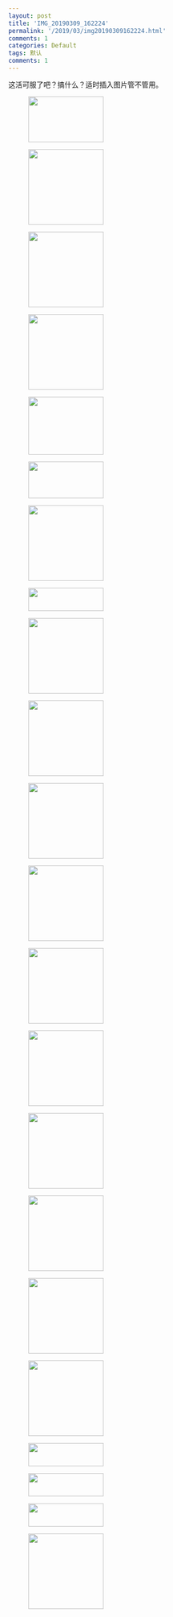 ```yaml
---
layout: post
title: 'IMG_20190309_162224'
permalink: '/2019/03/img20190309162224.html'
comments: 1
categories: Default
tags: 默认
comments: 1
---
```

这活可服了吧？搞什么？适时插入图片管不管用。

<div class="gallery galleryid-0 gallery-columns-3 gallery-size-thumbnail" id="gallery-2"><figure class="gallery-item"> <div class="gallery-icon landscape"> <a href="https://www.terrychan.org/btn_ksyx1171869065-png"><img alt="" class="attachment-thumbnail size-thumbnail" height="91" src="http://cdn.terrychan.org/wp-content/uploads/2019/01/btn_ksyx1171869065-150x91.png" width="150"/></a> </div></figure><figure class="gallery-item"> <div class="gallery-icon landscape"> <a href="https://www.terrychan.org/tim%e6%88%aa%e5%9b%be20190212185336-png"><img alt="" class="attachment-thumbnail size-thumbnail" height="150" src="http://cdn.terrychan.org/wp-content/uploads/2019/02/TIM截图20190212185336-150x150.png" width="150"/></a> </div></figure><figure class="gallery-item"> <div class="gallery-icon landscape"> <a href="https://www.terrychan.org/tim%e6%88%aa%e5%9b%be20190220005253"><img alt="" class="attachment-thumbnail size-thumbnail" height="150" src="http://cdn.terrychan.org/wp-content/uploads/2019/02/TIM截图20190220005253-150x150.png" width="150"/></a> </div></figure><figure class="gallery-item"> <div class="gallery-icon landscape"> <a href="https://www.terrychan.org/cropped-tim%e6%88%aa%e5%9b%be20190220005253-png"><img alt="" class="attachment-thumbnail size-thumbnail" height="150" sizes="(max-width: 150px) 100vw, 150px" src="http://cdn.terrychan.org/wp-content/uploads/2019/02/cropped-TIM截图20190220005253-150x150.png" srcset="http://cdn.terrychan.org/wp-content/uploads/2019/02/cropped-TIM截图20190220005253-150x150.png 150w, http://cdn.terrychan.org/wp-content/uploads/2019/02/cropped-TIM截图20190220005253.png 240w" width="150"/></a> </div></figure><figure class="gallery-item"> <div class="gallery-icon landscape"> <a href="https://www.terrychan.org/tim%e6%88%aa%e5%9b%be20190220005410"><img alt="" class="attachment-thumbnail size-thumbnail" height="115" src="http://cdn.terrychan.org/wp-content/uploads/2019/02/TIM截图20190220005410-150x115.png" width="150"/></a> </div></figure><figure class="gallery-item"> <div class="gallery-icon landscape"> <a href="https://www.terrychan.org/cropped-tim%e6%88%aa%e5%9b%be20190220005410-png"><img alt="" class="attachment-thumbnail size-thumbnail" height="73" src="http://cdn.terrychan.org/wp-content/uploads/2019/02/cropped-TIM截图20190220005410-150x73.png" width="150"/></a> </div></figure><figure class="gallery-item"> <div class="gallery-icon landscape"> <a href="https://www.terrychan.org/tim%e6%88%aa%e5%9b%be20190220005047"><img alt="" class="attachment-thumbnail size-thumbnail" height="150" src="http://cdn.terrychan.org/wp-content/uploads/2019/02/TIM截图20190220005047-150x150.png" width="150"/></a> </div></figure><figure class="gallery-item"> <div class="gallery-icon landscape"> <a href="https://www.terrychan.org/cropped-tim%e6%88%aa%e5%9b%be20190220005047-png"><img alt="" class="attachment-thumbnail size-thumbnail" height="46" src="http://cdn.terrychan.org/wp-content/uploads/2019/02/cropped-TIM截图20190220005047-150x46.png" width="150"/></a> </div></figure><figure class="gallery-item"> <div class="gallery-icon landscape"> <a href="https://www.terrychan.org/s0fs3n_3ivs_1530727598"><img alt="" class="attachment-thumbnail size-thumbnail" height="150" sizes="(max-width: 150px) 100vw, 150px" src="http://cdn.terrychan.org/wp-content/uploads/2019/05/S0fs3N_3ivs_1530727598-150x150.jpg" srcset="http://cdn.terrychan.org/wp-content/uploads/2019/05/S0fs3N_3ivs_1530727598-150x150.jpg 150w, http://cdn.terrychan.org/wp-content/uploads/2019/05/S0fs3N_3ivs_1530727598-50x50.jpg 50w" width="150"/></a> </div></figure><figure class="gallery-item"> <div class="gallery-icon landscape"> <a href="https://www.terrychan.org/s0fs3n_3ivs_1530727598-2"><img alt="" class="attachment-thumbnail size-thumbnail" height="150" sizes="(max-width: 150px) 100vw, 150px" src="http://cdn.terrychan.org/wp-content/uploads/2019/05/S0fs3N_3ivs_1530727598-150x150.jpg" srcset="http://cdn.terrychan.org/wp-content/uploads/2019/05/S0fs3N_3ivs_1530727598-150x150.jpg 150w, http://cdn.terrychan.org/wp-content/uploads/2019/05/S0fs3N_3ivs_1530727598-50x50.jpg 50w" width="150"/></a> </div></figure><figure class="gallery-item"> <div class="gallery-icon landscape"> <a href="https://www.terrychan.org/tgq3gmxbux4_1531302757"><img alt="" class="attachment-thumbnail size-thumbnail" height="150" sizes="(max-width: 150px) 100vw, 150px" src="http://cdn.terrychan.org/wp-content/uploads/2019/05/tgQ3gmxbuX4_1531302757-150x150.jpg" srcset="http://cdn.terrychan.org/wp-content/uploads/2019/05/tgQ3gmxbuX4_1531302757-150x150.jpg 150w, http://cdn.terrychan.org/wp-content/uploads/2019/05/tgQ3gmxbuX4_1531302757-50x50.jpg 50w" width="150"/></a> </div></figure><figure class="gallery-item"> <div class="gallery-icon landscape"> <a href="https://www.terrychan.org/s0fs3n_3ivs_1530727598-3"><img alt="" class="attachment-thumbnail size-thumbnail" height="150" sizes="(max-width: 150px) 100vw, 150px" src="http://cdn.terrychan.org/wp-content/uploads/2019/05/S0fs3N_3ivs_1530727598-150x150.jpg" srcset="http://cdn.terrychan.org/wp-content/uploads/2019/05/S0fs3N_3ivs_1530727598-150x150.jpg 150w, http://cdn.terrychan.org/wp-content/uploads/2019/05/S0fs3N_3ivs_1530727598-50x50.jpg 50w" width="150"/></a> </div></figure><figure class="gallery-item"> <div class="gallery-icon landscape"> <a href="https://www.terrychan.org/tgq3gmxbux4_1531302757-2"><img alt="" class="attachment-thumbnail size-thumbnail" height="150" sizes="(max-width: 150px) 100vw, 150px" src="http://cdn.terrychan.org/wp-content/uploads/2019/05/tgQ3gmxbuX4_1531302757-150x150.jpg" srcset="http://cdn.terrychan.org/wp-content/uploads/2019/05/tgQ3gmxbuX4_1531302757-150x150.jpg 150w, http://cdn.terrychan.org/wp-content/uploads/2019/05/tgQ3gmxbuX4_1531302757-50x50.jpg 50w" width="150"/></a> </div></figure><figure class="gallery-item"> <div class="gallery-icon landscape"> <a href="https://www.terrychan.org/tgq3gmxbux4_1531302757-3"><img alt="" class="attachment-thumbnail size-thumbnail" height="150" sizes="(max-width: 150px) 100vw, 150px" src="http://cdn.terrychan.org/wp-content/uploads/2019/05/tgQ3gmxbuX4_1531302757-150x150.jpg" srcset="http://cdn.terrychan.org/wp-content/uploads/2019/05/tgQ3gmxbuX4_1531302757-150x150.jpg 150w, http://cdn.terrychan.org/wp-content/uploads/2019/05/tgQ3gmxbuX4_1531302757-50x50.jpg 50w" width="150"/></a> </div></figure><figure class="gallery-item"> <div class="gallery-icon landscape"> <a href="https://www.terrychan.org/tgq3gmxbux4_1531302757-4"><img alt="" class="attachment-thumbnail size-thumbnail" height="150" sizes="(max-width: 150px) 100vw, 150px" src="http://cdn.terrychan.org/wp-content/uploads/2019/05/tgQ3gmxbuX4_1531302757-150x150.jpg" srcset="http://cdn.terrychan.org/wp-content/uploads/2019/05/tgQ3gmxbuX4_1531302757-150x150.jpg 150w, http://cdn.terrychan.org/wp-content/uploads/2019/05/tgQ3gmxbuX4_1531302757-50x50.jpg 50w" width="150"/></a> </div></figure><figure class="gallery-item"> <div class="gallery-icon landscape"> <a href="https://www.terrychan.org/266900_29ce_2"><img alt="" class="attachment-thumbnail size-thumbnail" height="150" sizes="(max-width: 150px) 100vw, 150px" src="http://cdn.terrychan.org/wp-content/uploads/2019/05/266900_29ce_2-150x150.jpg" srcset="http://cdn.terrychan.org/wp-content/uploads/2019/05/266900_29ce_2-150x150.jpg 150w, http://cdn.terrychan.org/wp-content/uploads/2019/05/266900_29ce_2-50x50.jpg 50w" width="150"/></a> </div></figure><figure class="gallery-item"> <div class="gallery-icon landscape"> <a href="https://www.terrychan.org/learn-from-the-best2-4"><img alt="" class="attachment-thumbnail size-thumbnail" height="150" sizes="(max-width: 150px) 100vw, 150px" src="http://cdn.terrychan.org/wp-content/uploads/2019/05/Learn-from-the-best2-4-150x150.png" srcset="http://cdn.terrychan.org/wp-content/uploads/2019/05/Learn-from-the-best2-4-150x150.png 150w, http://cdn.terrychan.org/wp-content/uploads/2019/05/Learn-from-the-best2-4-50x50.png 50w" width="150"/></a> </div></figure><figure class="gallery-item"> <div class="gallery-icon landscape"> <a href="https://www.terrychan.org/stockvault-working-at-the-office-office-meeting-with-two-coworkers178272_1"><img alt="" class="attachment-thumbnail size-thumbnail" height="150" sizes="(max-width: 150px) 100vw, 150px" src="http://cdn.terrychan.org/wp-content/uploads/2019/05/stockvault-working-at-the-office-office-meeting-with-two-coworkers178272_1-150x150.jpeg" srcset="http://cdn.terrychan.org/wp-content/uploads/2019/05/stockvault-working-at-the-office-office-meeting-with-two-coworkers178272_1-150x150.jpeg 150w, http://cdn.terrychan.org/wp-content/uploads/2019/05/stockvault-working-at-the-office-office-meeting-with-two-coworkers178272_1-50x50.jpeg 50w" width="150"/></a> </div></figure><figure class="gallery-item"> <div class="gallery-icon landscape"> <a href="https://www.terrychan.org/cropped-tim%e6%88%aa%e5%9b%be20190220005047"><img alt="" class="attachment-thumbnail size-thumbnail" height="46" src="http://cdn.terrychan.org/wp-content/uploads/2019/05/cropped-TIM截图20190220005047-150x46.png" width="150"/></a> </div></figure><figure class="gallery-item"> <div class="gallery-icon landscape"> <a href="https://www.terrychan.org/cropped-tim%e6%88%aa%e5%9b%be20190220005047-2"><img alt="" class="attachment-thumbnail size-thumbnail" height="46" src="http://cdn.terrychan.org/wp-content/uploads/2019/05/cropped-TIM截图20190220005047-150x46.png" width="150"/></a> </div></figure><figure class="gallery-item"> <div class="gallery-icon landscape"> <a href="https://www.terrychan.org/cropped-tim%e6%88%aa%e5%9b%be20190220005047-3"><img alt="" class="attachment-thumbnail size-thumbnail" height="46" src="http://cdn.terrychan.org/wp-content/uploads/2019/05/cropped-TIM截图20190220005047-150x46.png" width="150"/></a> </div></figure><figure class="gallery-item"> <div class="gallery-icon landscape"> <a href="https://www.terrychan.org/show_pet1-2"><img alt="" class="attachment-thumbnail size-thumbnail" height="150" sizes="(max-width: 150px) 100vw, 150px" src="http://cdn.terrychan.org/wp-content/uploads/2019/06/show_pet1-150x150.png" srcset="http://cdn.terrychan.org/wp-content/uploads/2019/06/show_pet1-150x150.png 150w, http://cdn.terrychan.org/wp-content/uploads/2019/06/show_pet1-300x300.png 300w, http://cdn.terrychan.org/wp-content/uploads/2019/06/show_pet1-768x768.png 768w, http://cdn.terrychan.org/wp-content/uploads/2019/06/show_pet1-1024x1024.png 1024w, http://cdn.terrychan.org/wp-content/uploads/2019/06/show_pet1-1200x1200.png 1200w, http://cdn.terrychan.org/wp-content/uploads/2019/06/show_pet1-50x50.png 50w" width="150"/></a> </div></figure> </div>